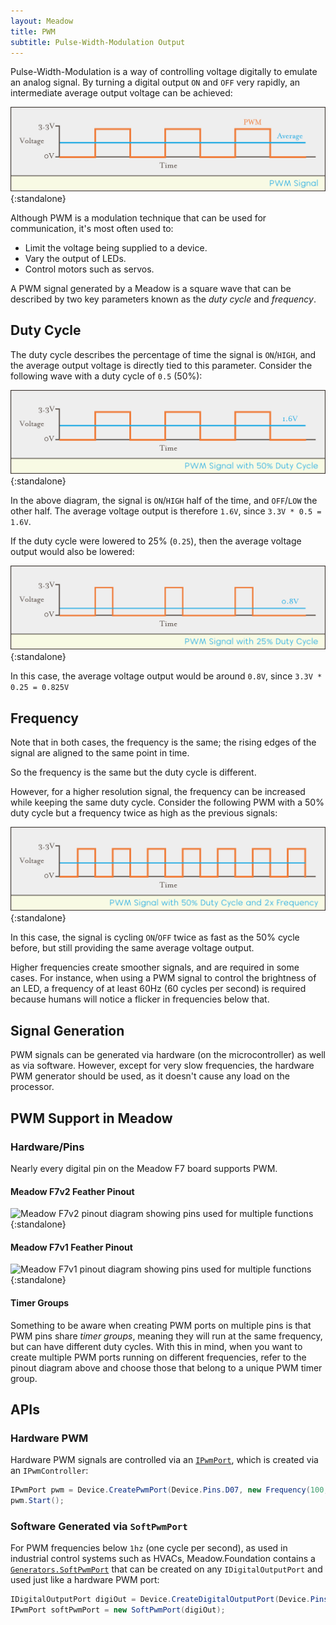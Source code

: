 ```yaml
---
layout: Meadow
title: PWM
subtitle: Pulse-Width-Modulation Output
---
```


Pulse-Width-Modulation is a way of controlling voltage digitally to emulate an analog signal. By turning a digital output `ON` and `OFF` very rapidly, an intermediate average output voltage can be achieved:

![Illustration of a PWM signal changing between 0V and 3.3V at regular intervals](PWM_Signal.svg){:standalone}

Although PWM is a modulation technique that can be used for communication, it's most often used to:

- Limit the voltage being supplied to a device.
- Vary the output of LEDs.
- Control motors such as servos.

A PWM signal generated by a Meadow is a square wave that can be described by two key parameters known as the _duty cycle_ and _frequency_.

## Duty Cycle

The duty cycle describes the percentage of time the signal is `ON`/`HIGH`, and the average output voltage is directly tied to this parameter. Consider the following wave with a duty cycle of `0.5` (50%):

![Illustration of a PWM signal at 50% duty cycle between 0V and 3.3V, averaging half that voltage (1.6V).](50p_PWM_Signal.svg){:standalone}

In the above diagram, the signal is `ON`/`HIGH` half of the time, and `OFF`/`LOW` the other half. The average voltage output is therefore `1.6V`, since `3.3V * 0.5 = 1.6V`.

If the duty cycle were lowered to 25% (`0.25`), then the average voltage output would also be lowered:

![Illustration of a PWM signal at 25% duty cycle between 0V and 3.3V, averaging one quarter that voltage (0.8V).](25p_PWM_Signal.svg){:standalone}

In this case, the average voltage output would be around `0.8V`, since `3.3V * 0.25 = 0.825V`

## Frequency

Note that in both cases, the frequency is the same; the rising edges of the signal are aligned to the same point in time.

So the frequency is the same but the duty cycle is different.

However, for a higher resolution signal, the frequency can be increased while keeping the same duty cycle. Consider the following PWM with a 50% duty cycle but a frequency twice as high as the previous signals:

![Illustration of a PWM signal at 50% duty cycle between 0V and 3.3V, but twice the frequency, still averaging one half that voltage (1.6V)](50p_2xF_PWM_Signal.svg){:standalone}

In this case, the signal is cycling `ON`/`OFF` twice as fast as the 50% cycle before, but still providing the same average voltage output.

Higher frequencies create smoother signals, and are required in some cases. For instance, when using a PWM signal to control the brightness of an LED, a frequency of at least 60Hz (60 cycles per second) is required because humans will notice a flicker in frequencies below that.

## Signal Generation

PWM signals can be generated via hardware (on the microcontroller) as well as via software. However, except for very slow frequencies, the hardware PWM generator should be used, as it doesn't cause any load on the processor.

## PWM Support in Meadow

### Hardware/Pins

Nearly every digital pin on the Meadow F7 board supports PWM.

#### Meadow F7v2 Feather Pinout

![Meadow F7v2 pinout diagram showing pins used for multiple functions](/Common_Files/Meadow_F7v2_Micro_Pinout.svg){:standalone}

#### Meadow F7v1 Feather Pinout

![Meadow F7v1 pinout diagram showing pins used for multiple functions](/Common_Files/Meadow_F7_Micro_Pinout.svg){:standalone}

#### Timer Groups

Something to be aware when creating PWM ports on multiple pins is that PWM pins share _timer groups_, meaning they will run at the same frequency, but can have different duty cycles. With this in mind, when you want to create multiple PWM ports running on different frequencies, refer to the pinout diagram above and choose those that belong to a unique PWM timer group.

## APIs

### Hardware PWM

Hardware PWM signals are controlled via an [`IPwmPort`](/docs/api/Meadow/Meadow.Hardware.IPwmPort.html), which is created via an `IPwmController`:

```csharp
IPwmPort pwm = Device.CreatePwmPort(Device.Pins.D07, new Frequency(100, Frequency.UnitType.Hertz), 0.5f);
pwm.Start();
```

### Software Generated via `SoftPwmPort`

For PWM frequencies below `1hz` (one cycle per second), as used in industrial control systems such as HVACs, Meadow.Foundation contains a [`Generators.SoftPwmPort`](http://beta-developer.wildernesslabs.co/docs/api/Meadow.Foundation/Meadow.Foundation.Generators.SoftPwmPort.html) that can be created on any  `IDigitalOutputPort` and used just like a hardware PWM port:

```csharp
IDigitalOutputPort digiOut = Device.CreateDigitalOutputPort(Device.Pins.D00);
IPwmPort softPwmPort = new SoftPwmPort(digiOut); 
```
